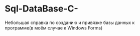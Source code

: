 # Sql-DataBase-C-
Небольшая справка по созданию и привязке базы данных к программе(в моём случае к Windows Forms)
